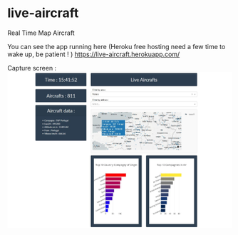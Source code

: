 # live-aircraft
Real Time Map Aircraft

You can see the app running here (Heroku free hosting need a few time to wake up, be patient ! )
[https://live-aircraft.herokuapp.com/
](URL)

Capture screen : 
![capture.jpg](capture.jpg)
